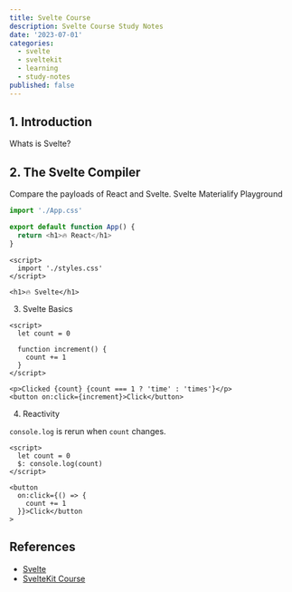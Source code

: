 ```yaml
---
title: Svelte Course
description: Svelte Course Study Notes
date: '2023-07-01'
categories:
  - svelte
  - sveltekit
  - learning
  - study-notes
published: false
---
```


## 1. Introduction

Whats is Svelte?

## 2. The Svelte Compiler

Compare the payloads of React and Svelte.
Svelte Materialify Playground

```javascript
import './App.css'

export default function App() {
  return <h1>🔥 React</h1>
}
```

```svelte
<script>
  import './styles.css'
</script>

<h1>🔥 Svelte</h1>
```

3. Svelte Basics

```svelte
<script>
  let count = 0

  function increment() {
    count += 1
  }
</script>

<p>Clicked {count} {count === 1 ? 'time' : 'times'}</p>
<button on:click={increment}>Click</button>
```

4. Reactivity

`console.log` is rerun when `count` changes.

```svelte
<script>
  let count = 0
  $: console.log(count)
</script>

<button
  on:click={() => {
    count += 1
  }}>Click</button
>
```

## References

- [Svelte](https://svelte.dev/)
- [SvelteKit Course](https://www.youtube.com/watch?v=BrkrOjknC_E&list=PLA9WiRZ-IS_ylnMYxIFCsZN6xVVSvLuHk&index=1)
